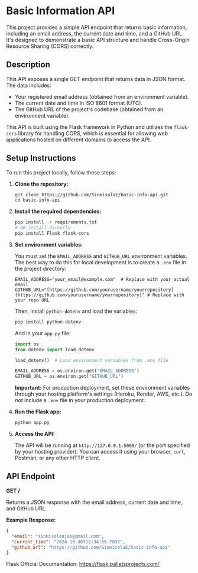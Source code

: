 # Basic Information API

This project provides a simple API endpoint that returns basic information, including an email address, the current date and time, and a GitHub URL.  It's designed to demonstrate a basic API structure and handle Cross-Origin Resource Sharing (CORS) correctly.

## Description

This API exposes a single GET endpoint that returns data in JSON format. The data includes:

*   Your registered email address (obtained from an environment variable).
*   The current date and time in ISO 8601 format (UTC).
*   The GitHub URL of the project's codebase (obtained from an environment variable).

This API is built using the Flask framework in Python and utilizes the `flask-cors` library for handling CORS, which is essential for allowing web applications hosted on different domains to access the API.

## Setup Instructions

To run this project locally, follow these steps:

1.  **Clone the repository:**

    ```bash
    git clone https://github.com/SinmisolaE/basic-info-api.git
    cd basic-info-api  
    ```


2.  **Install the required dependencies:**

    ```bash
    pip install -r requirements.txt
    # OR install directly
    pip install Flask flask-cors
    ```

5.  **Set environment variables:**

    You must set the `EMAIL_ADDRESS` and `GITHUB_URL` environment variables.  The best way to do this for local development is to create a `.env` file in the project directory:

    ```
    EMAIL_ADDRESS="your_email@example.com"  # Replace with your actual email
    GITHUB_URL="[https://github.com/yourusername/yourrepository](https://github.com/yourusername/yourrepository)" # Replace with your repo URL
    ```

    Then, install `python-dotenv` and load the variables:

    ```bash
    pip install python-dotenv
    ```

    And in your `app.py` file:

    ```python
    import os
    from dotenv import load_dotenv

    load_dotenv()  # Load environment variables from .env file

    EMAIL_ADDRESS = os.environ.get("EMAIL_ADDRESS")
    GITHUB_URL = os.environ.get("GITHUB_URL")
    ```

    **Important:**  For production deployment, set these environment variables through your hosting platform's settings (Heroku, Render, AWS, etc.).  Do *not* include a `.env` file in your production deployment.

6.  **Run the Flask app:**

    ```bash
    python app.py
    ```

7.  **Access the API:**

    The API will be running at `http://127.0.0.1:5000/` (or the port specified by your hosting provider). You can access it using your browser, `curl`, Postman, or any other HTTP client.

## API Endpoint

**GET /**

Returns a JSON response with the email address, current date and time, and GitHub URL.

**Example Response:**

```json
{
  "email": "sinmisolaajao@gmail.com",
  "current_time": "2024-10-30T12:34:56.789Z",
  "github_url": "https://github.com/SinmisolaE/basic-info-api"
}
```

Flask Official Documentation: https://flask.palletsprojects.com/